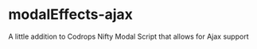 modalEffects-ajax
=================

A little addition to Codrops Nifty Modal Script that allows for Ajax support
